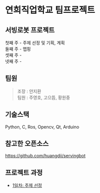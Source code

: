 # 연희직업학교 팀프로젝트
## 서빙로봇 프로젝트
첫째 주 - 주제 선정 및 기획, 계획 <br/>
둘째 주 - 맵핑 <br/>
셋째 주 - <br/>
넷째 주 - <br/>

## 팀원
> 조장 : 안지환 <br/>
> 팀원 : 주영호, 고으뜸, 황원중
## 기술스택
Python, C, Ros, Opencv, Qt, Arduino
## 참고한 오픈소스
https://github.com/huangdii/servingbot
## 프로젝트 과정
- [1일차: 주제 선정](Schedule/20230627.md)
